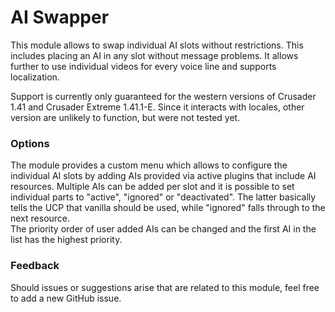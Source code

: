 # AI Swapper

This module allows to swap individual AI slots without restrictions. This includes placing an AI in any slot without message problems. It allows further to use individual videos for every voice line and supports localization.

Support is currently only guaranteed for the western versions of Crusader 1.41 and Crusader Extreme 1.41.1-E. Since it interacts with locales, other version are unlikely to function, but were not tested yet.

### Options

The module provides a custom menu which allows to configure the individual AI slots by adding AIs provided via active plugins that include AI resources.  Multiple AIs can be added per slot and it is possible to set individual parts to "active", "ignored" or "deactivated". The latter basically tells the UCP that vanilla should be used, while "ignored" falls through to the next resource.  
The priority order of user added AIs can be changed and the first AI in the list has the highest priority.

### Feedback

Should issues or suggestions arise that are related to this module, feel free to add a new GitHub issue.
